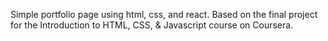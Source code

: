 Simple portfolio page using html, css, and react. Based on the final project for the Introduction to HTML, CSS, & Javascript course on Coursera. 

